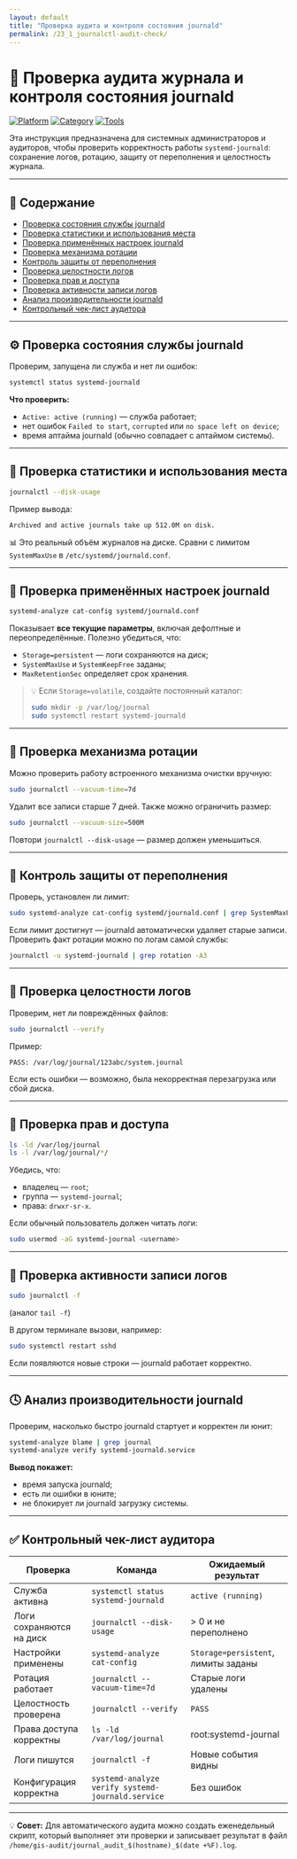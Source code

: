 ```yaml
---
layout: default
title: "Проверка аудита и контроля состояния journald"
permalink: /23_1_journalctl-audit-check/
---
```


# 🧾 Проверка аудита журнала и контроля состояния journald

[![Platform](https://img.shields.io/badge/platform-Linux-lightgrey?style=flat-square&logo=linux)]()
[![Category](https://img.shields.io/badge/category-Logs%20%26%20Monitoring-blue?style=flat-square)]()
[![Tools](https://img.shields.io/badge/tools-journalctl%20|%20systemd--analyze%20|%20bash-yellow?style=flat-square)]()

Эта инструкция предназначена для системных администраторов и аудиторов, чтобы проверить корректность работы `systemd-journald`:  
сохранение логов, ротацию, защиту от переполнения и целостность журнала.

---

## 📑 Содержание

- [Проверка состояния службы journald](#check-journald-status)
- [Проверка статистики и использования места](#check-disk-usage)
- [Проверка применённых настроек journald](#check-config)
- [Проверка механизма ротации](#check-rotation)
- [Контроль защиты от переполнения](#check-overflow)
- [Проверка целостности логов](#check-integrity)
- [Проверка прав и доступа](#check-permissions)
- [Проверка активности записи логов](#check-live-logging)
- [Анализ производительности journald](#check-performance)
- [Контрольный чек-лист аудитора](#checklist)

---

<a id="check-journald-status"></a>
## ⚙️ Проверка состояния службы journald

Проверим, запущена ли служба и нет ли ошибок:

```bash
systemctl status systemd-journald
````

**Что проверить:**

* `Active: active (running)` — служба работает;
* нет ошибок `Failed to start`, `corrupted` или `no space left on device`;
* время аптайма journald (обычно совпадает с аптаймом системы).

---

<a id="check-disk-usage"></a>

## 💾 Проверка статистики и использования места

```bash
journalctl --disk-usage
```

Пример вывода:

```
Archived and active journals take up 512.0M on disk.
```

📊 Это реальный объём журналов на диске.
Сравни с лимитом `SystemMaxUse` в `/etc/systemd/journald.conf`.

---

<a id="check-config"></a>

## 🧩 Проверка применённых настроек journald

```bash
systemd-analyze cat-config systemd/journald.conf
```

Показывает **все текущие параметры**, включая дефолтные и переопределённые.
Полезно убедиться, что:

* `Storage=persistent` — логи сохраняются на диск;
* `SystemMaxUse` и `SystemKeepFree` заданы;
* `MaxRetentionSec` определяет срок хранения.

> 💡 Если `Storage=volatile`, создайте постоянный каталог:
>
> ```bash
> sudo mkdir -p /var/log/journal
> sudo systemctl restart systemd-journald
> ```

---

<a id="check-rotation"></a>

## 🔁 Проверка механизма ротации

Можно проверить работу встроенного механизма очистки вручную:

```bash
sudo journalctl --vacuum-time=7d
```

Удалит все записи старше 7 дней.
Также можно ограничить размер:

```bash
sudo journalctl --vacuum-size=500M
```

Повтори `journalctl --disk-usage` — размер должен уменьшиться.

---

<a id="check-overflow"></a>

## 🚫 Контроль защиты от переполнения

Проверь, установлен ли лимит:

```bash
sudo systemd-analyze cat-config systemd/journald.conf | grep SystemMaxUse
```

Если лимит достигнут — journald автоматически удаляет старые записи.
Проверить факт ротации можно по логам самой службы:

```bash
journalctl -u systemd-journald | grep rotation -A3
```

---

<a id="check-integrity"></a>

## 🔐 Проверка целостности логов

Проверим, нет ли повреждённых файлов:

```bash
sudo journalctl --verify
```

Пример:

```
PASS: /var/log/journal/123abc/system.journal
```

Если есть ошибки — возможно, была некорректная перезагрузка или сбой диска.

---

<a id="check-permissions"></a>

## 🧱 Проверка прав и доступа

```bash
ls -ld /var/log/journal
ls -l /var/log/journal/*/
```

Убедись, что:

* владелец — `root`;
* группа — `systemd-journal`;
* права: `drwxr-sr-x`.

Если обычный пользователь должен читать логи:

```bash
sudo usermod -aG systemd-journal <username>
```

---

<a id="check-live-logging"></a>

## 📡 Проверка активности записи логов

```bash
sudo journalctl -f
```

(аналог `tail -f`)

В другом терминале вызови, например:

```bash
sudo systemctl restart sshd
```

Если появляются новые строки — journald работает корректно.

---

<a id="check-performance"></a>

## 🕓 Анализ производительности journald

Проверим, насколько быстро journald стартует и корректен ли юнит:

```bash
systemd-analyze blame | grep journal
systemd-analyze verify systemd-journald.service
```

**Вывод покажет:**

* время запуска journald;
* есть ли ошибки в юните;
* не блокирует ли journald загрузку системы.

---

<a id="checklist"></a>

## ✅ Контрольный чек-лист аудитора

| Проверка                 | Команда                                           | Ожидаемый результат                 |
| ------------------------ | ------------------------------------------------- | ----------------------------------- |
| Служба активна           | `systemctl status systemd-journald`               | `active (running)`                  |
| Логи сохраняются на диск | `journalctl --disk-usage`                         | > 0 и не переполнено                |
| Настройки применены      | `systemd-analyze cat-config`                      | `Storage=persistent`, лимиты заданы |
| Ротация работает         | `journalctl --vacuum-time=7d`                     | Старые логи удалены                 |
| Целостность проверена    | `journalctl --verify`                             | `PASS`                              |
| Права доступа корректны  | `ls -ld /var/log/journal`                         | root:systemd-journal                |
| Логи пишутся             | `journalctl -f`                                   | Новые события видны                 |
| Конфигурация корректна   | `systemd-analyze verify systemd-journald.service` | Без ошибок                          |

---

💡 **Совет:**
Для автоматического аудита можно создать еженедельный скрипт, который выполняет эти проверки и записывает результат в файл `/home/gis-audit/journal_audit_$(hostname)_$(date +%F).log`.
